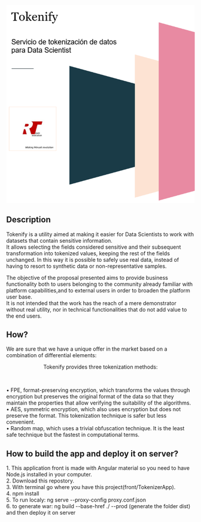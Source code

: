 <p align="center">
  <a src='https://lab.onesaitplatform.com/web/tokenify/'>
    <img src='https://github.com/onesaitplatform/onesaitplatform-revolution-revolution-team/blob/master/resources/header.PNG'/>
  </a>
</p>
 
## Description 
<p>
Tokenify is a utility aimed at making it easier for Data Scientists to work with datasets that contain sensitive information. <br />
It allows selecting the fields considered sensitive and their subsequent transformation into tokenized values, keeping the rest of the fields unchanged. In this way it is possible to safely use real data, instead of having to resort to synthetic data or non-representative samples.<br />
</p>
<p>
The objective of the proposal presented aims to provide business functionality both to users belonging to the community already familiar with platform capabilities,and to external users in order to broaden the platform user base.<br />
It is not intended that the work has the reach of a mere demonstrator without real utility, nor in technical functionalities that do not add value to the end users.<br />
</p>

## How?
We are sure that we have a unique offer in the market based on a combination of differential elements:<br />
<p align="center">   
	Tokenify provides three tokenization methods:<br />
</p><br />
<p>   	
• FPE, format-preserving encryption, which transforms the values ​​through encryption but preserves the original format of the data so that they maintain the properties that allow verifying the suitability of the algorithms.<br />
• AES, symmetric encryption, which also uses encryption but does not preserve the format. This tokenization technique is safer but less convenient.<br />
• Random map, which uses a trivial obfuscation technique. It is the least safe technique but the fastest in computational terms.<br />
</p>


## How to build the app and deploy it on server?
<p>
  1. This application front is made with Angular material so you need to have Node.js installed in your computer. <br />
  2. Download this repostory. <br />
  3. With terminal go where you have this project(front/TokenizerApp).<br />
  4. npm install <br />
  5. To run localy: ng serve --proxy-config proxy.conf.json <br />
  6. to generate war: ng build  --base-href ./ --prod (generate the folder dist) and then deploy it on server <br />
</p>



